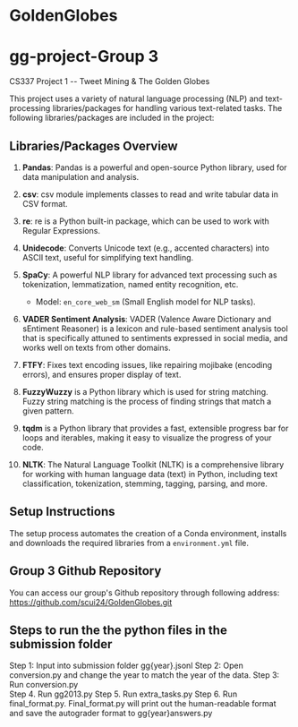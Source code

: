 # GoldenGlobes
# gg-project-Group 3
 
CS337 Project 1 -- Tweet Mining & The Golden Globes 

This project uses a variety of natural language processing (NLP) and text-processing libraries/packages for handling various text-related tasks. The following libraries/packages are included in the project:

## Libraries/Packages Overview
1. **Pandas**: Pandas is a powerful and open-source Python library, used for data manipulation and analysis.
   
2. **csv**: csv module implements classes to read and write tabular data in CSV format.
   
3. **re**: re is a Python built-in package, which can be used to work with Regular Expressions.
   
4. **Unidecode**: Converts Unicode text (e.g., accented characters) into ASCII text, useful for simplifying text handling.
   
5. **SpaCy**: A powerful NLP library for advanced text processing such as tokenization, lemmatization, named entity recognition, etc.
    - Model: `en_core_web_sm` (Small English model for NLP tasks).
      
6. **VADER Sentiment Analysis**: VADER (Valence Aware Dictionary and sEntiment Reasoner) is a lexicon and rule-based sentiment analysis tool that is specifically attuned to sentiments expressed in social media, and works well on texts from other domains.
   
7. **FTFY**: Fixes text encoding issues, like repairing mojibake (encoding errors), and ensures proper display of text.
   
8. **FuzzyWuzzy** is a Python library which is used for string matching. Fuzzy string matching is the process of finding strings that match a given pattern.
   
9.  **tqdm** is a Python library that provides a fast, extensible progress bar for loops and iterables, making it easy to visualize the progress of your code.
   
10. **NLTK**: The Natural Language Toolkit (NLTK) is a comprehensive library for working with human language data (text) in Python, including text classification, tokenization, stemming, tagging, parsing, and more.
    
 

## Setup Instructions

The setup process automates the creation of a Conda environment, installs and downloads the required libraries from a `environment.yml` file. 

## Group 3 Github Repository
 You can access our group's Github repository through following address: https://github.com/scui24/GoldenGlobes.git
 

## Steps to run the the python files in the submission folder
Step 1: Input into submission folder gg{year}.jsonl 
Step 2: Open conversion.py and change the year to match the year of the data. 
Step 3: Run conversion.py  
Step 4. Run gg2013.py 
Step 5. Run extra_tasks.py 
Step 6. Run final_format.py. Final_format.py will print out the human-readable format and save the autograder format to gg{year}answers.py





